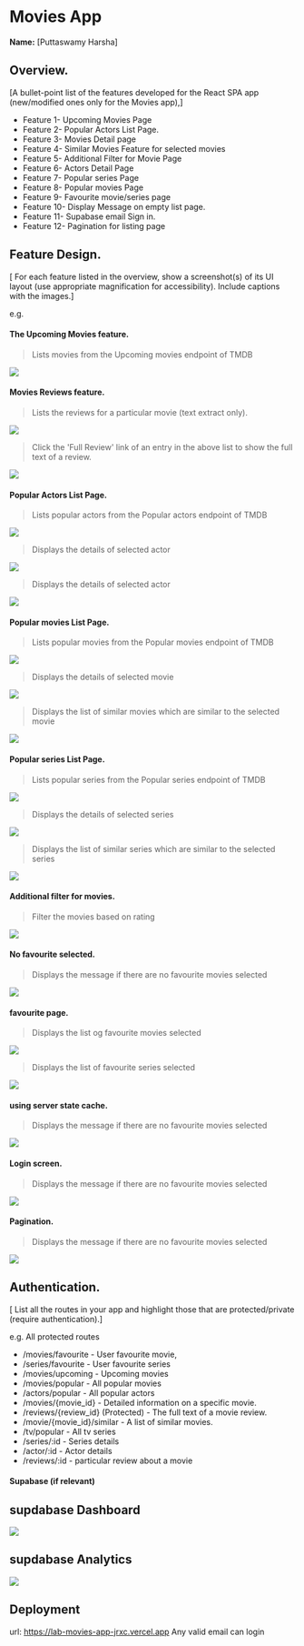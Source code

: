 # Movies App
__Name:__ [Puttaswamy Harsha]

## Overview.

[A bullet-point list of the features developed for the React SPA app (new/modified ones only for the Movies app),]

+ Feature 1- Upcoming Movies Page
+ Feature 2- Popular Actors List Page.
+ Feature 3- Movies Detail page
+ Feature 4- Similar Movies Feature for selected movies
+ Feature 5- Additional Filter for Movie Page
+ Feature 6- Actors Detail Page
+ Feature 7- Popular series Page
+ Feature 8- Popular movies Page
+ Feature 9- Favourite movie/series page
+ Feature 10- Display Message on empty list page.
+ Feature 11- Supabase email Sign in.
+ Feature 12- Pagination for listing page


## Feature Design.

[ For each feature listed in the overview, show a screenshot(s) of its UI layout (use appropriate magnification for accessibility). Include captions with the images.]

e.g. 

#### The Upcoming Movies feature.

> Lists movies from the Upcoming movies endpoint of TMDB

![][upcoming_movies]

#### Movies Reviews feature.

> Lists  the reviews for a particular movie (text extract only).

![][reviews]

> Click the 'Full Review' link of an entry in the above list to show the full text of a review. 

![][fullreview]

#### Popular Actors List Page.

> Lists popular actors from the Popular actors endpoint of TMDB 

![][popularactors]


> Displays the details of selected actor

![][actordetail]



> Displays the details of selected actor

![][actorsknownfor]


#### Popular movies List Page.

> Lists popular movies from the Popular movies endpoint of TMDB 

![][popularmovies]


> Displays the details of selected movie 

![][moviesdetail]


> Displays the list of similar movies which are similar to the selected movie

![][similarmovies]


#### Popular series List Page.

> Lists popular series from the Popular series endpoint of TMDB 

![][popularseries]


> Displays the details of selected series

![][seriesdetailpage]


> Displays the list of similar series which are similar to the selected series

![][similarseries]



#### Additional filter for movies.

>Filter the movies based on rating

![][filter]


#### No favourite selected.

>Displays the message if there are no favourite movies selected

![][emptylist]



#### favourite  page.

>Displays the list og  favourite movies selected

![][favouritemovies]


>Displays the list of  favourite series selected

![][favouriteseries]


#### using server state cache.

>Displays the message if there are no favourite movies selected

![][cache]

#### Login screen.

>Displays the message if there are no favourite movies selected

![][loginscreen]


#### Pagination.

>Displays the message if there are no favourite movies selected

![][pagination]






## Authentication.

[ List all the routes in your app and highlight those that are protected/private (require authentication).]

e.g.
All protected routes 
+ /movies/favourite - User favourite movie,
+ /series/favourite - User favourite series
+ /movies/upcoming - Upcoming movies
+ /movies/popular - All popular movies
+ /actors/popular - All popular actors
+ /movies/{movie_id} - Detailed information on a specific movie.
+ /reviews/{review_id} (Protected) - The full text of a movie review.
+ /movie/{movie_id}/similar - A list of similar movies. 
+ /tv/popular - All tv series
+ /series/:id - Series details
+ /actor/:id - Actor details
+ /reviews/:id - particular review about a movie
                



#### Supabase (if relevant)



## supdabase Dashboard
![][supabaseacc]

## supdabase Analytics
![][supabaseAuth]



## Deployment 

url: https://lab-movies-app-jrxc.vercel.app
Any valid email can login 




[upcoming_movies]: ./images/upcoming_movies.jpg
[reviews]: ./images/display_review.jpg
[fullreview]: ./images/full_review.jpg
[popularactors]: ./images/popular_Actors.jpg
[popularmovies]: ./images/popular_movies.jpg
[popularseries]: ./images/popular_series.jpg
[moviesdetail]: ./images/movies_detail_Page.jpg
[similarmovies]: ./images/similar_movies.jpg
[similarseries]: ./images/similar_series.jpg
[filter]: ./images/additional_filter.jpg
[emptylist]: ./images/empty_list.jpg
[seriesdetailpage]: ./images/series_details.jpg
[favouritemovies]: ./images/favourite_movies.jpg
[favouriteseries]: ./images/favourite_series.jpg
[actordetail]: ./images/actors_detail_page.jpg
[supabaseLogin]: ./images/login_Screen.jpg
[supabaseAuth]: ./images/Supabase_Auth.jpg
[supabaseacc]: ./images/supabase_Account.jpg
[pagination]: ./images/pagination.jpg
[loginscreen]: ./images/login_Screen.jpg
[actorsknownfor]: ./images/actorsknownfor.jpg
[cache]: ./images/serverstatecache.jpg


